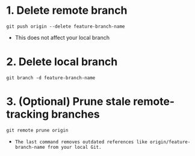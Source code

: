 # 1. Delete remote branch
`git push origin --delete feature-branch-name`
- This does not affect your local branch

# 2. Delete local branch
`git branch -d feature-branch-name`

# 3. (Optional) Prune stale remote-tracking branches
`git remote prune origin`
-     The last command removes outdated references like origin/feature-branch-name from your local Git. 
     